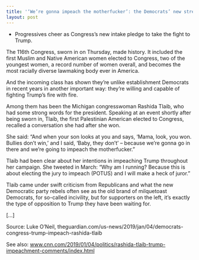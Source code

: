 ```yaml
---
title: '‘We’re gonna impeach the motherfucker’: the Democrats’ new street fighters'
layout: post
---
```


- Progressives cheer as Congress’s new intake pledge to take the fight to Trump.

The 116th Congress, sworn in on Thursday, made history. It included the first Muslim and Native American women elected to Congress, two of the youngest women, a record number of women overall, and becomes the most racially diverse lawmaking body ever in America.

And the incoming class has shown they’re unlike establishment Democrats in recent years in another important way: they’re willing and capable of fighting Trump’s fire with fire.

Among them has been the Michigan congresswoman Rashida Tlaib, who had some strong words for the president. Speaking at an event shortly after being sworn in, Tlaib, the first Palestinian American elected to Congress, recalled a conversation she had after she won.

She said: “And when your son looks at you and says, ‘Mama, look, you won. Bullies don’t win,’ and I said, ‘Baby, they don’t’ – because we’re gonna go in there and we’re going to impeach the motherfucker.”

Tlaib had been clear about her intentions in impeaching Trump throughout her campaign. She tweeted in March: “Why am I running? Because this is about electing the jury to impeach (POTUS) and I will make a heck of juror.”

Tlaib came under swift criticism from Republicans and what the new Democratic party rebels often see as the old brand of milquetoast Democrats, for so-called incivility, but for supporters on the left, it’s exactly the type of opposition to Trump they have been waiting for.

[…]

Source: Luke O’Neil, theguardian.com/us-news/2019/jan/04/democrats-congress-trump-impeach-rashida-tlaib

See also: www.cnn.com/2019/01/04/politics/rashida-tlaib-trump-impeachment-comments/index.html